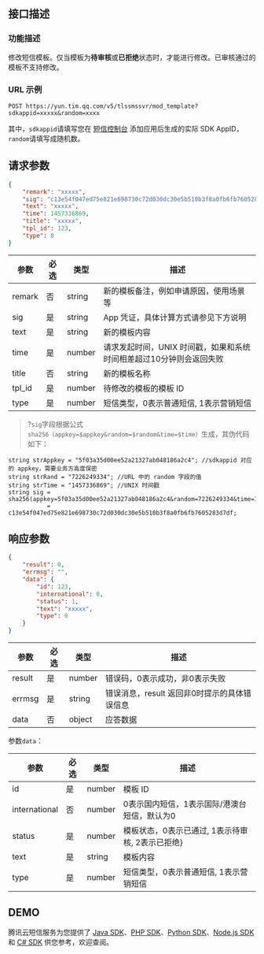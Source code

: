 ## 接口描述
### 功能描述
修改短信模板。仅当模板为**待审核**或**已拒绝**状态时，才能进行修改。已审核通过的模板不支持修改。

### URL 示例

```
POST https://yun.tim.qq.com/v5/tlssmssvr/mod_template?sdkappid=xxxxx&random=xxxx
```
其中，`sdkappid`请填写您在 [短信控制台](https://console.cloud.tencent.com/sms) 添加应用后生成的实际 SDK AppID，`random`请填写成随机数。

## 请求参数
```json
{
    "remark": "xxxxx",
    "sig": "c13e54f047ed75e821e698730c72d030dc30e5b510b3f8a0fb6fb7605283d7df",
    "text": "xxxxx",
    "time": 1457336869,
    "title": "xxxxx",
    "tpl_id": 123,
    "type": 0
}
```

| 参数   | 必选 | 类型   | 描述                                                               |
|--------|------|--------|--------------------------------------------------------------------|
| remark | 否   | string | 新的模板备注，例如申请原因，使用场景等                   |
| sig    | 是   | string | App 凭证，具体计算方式请参见下方说明                                       |
| text   | 是   | string | 新的模板内容                                                       |
| time   | 是   | number | 请求发起时间，UNIX 时间戳，如果和系统时间相差超过10分钟则会返回失败 |
| title  | 否   | string | 新的模板名称                                             |
| tpl_id | 是   | number | 待修改的模板的模板 ID                                               |
| type   | 是   | number | 短信类型，0表示普通短信, 1表示营销短信                           |

>?`sig`字段根据公式`sha256（appkey=$appkey&random=$random&time=$time）`生成，其伪代码如下：
```
string strAppkey = "5f03a35d00ee52a21327ab048186a2c4"; //sdkappid 对应的 appkey，需要业务方高度保密
string strRand = "7226249334"; //URL 中的 random 字段的值
string strTime = "1457336869"; //UNIX 时间戳
string sig = sha256(appkey=5f03a35d00ee52a21327ab048186a2c4&random=7226249334&time=1457336869)
           = c13e54f047ed75e821e698730c72d030dc30e5b510b3f8a0fb6fb7605283d7df;
```


## 响应参数
```json
{
    "result": 0, 
    "errmsg": "", 
    "data": {
        "id": 123, 
        "international": 0, 
        "status": 1, 
        "text": "xxxxx", 
        "type": 0
    }
}
```

| 参数   | 必选 | 类型   | 描述                                     |
|--------|------|--------|------------------------------------------|
| result | 是   | number | 错误码，0表示成功，非0表示失败 |
| errmsg    | 是   | string | 错误消息，result 返回非0时提示的具体错误信息      |
| data   | 否   | object | 应答数据                                 |


参数`data`：

| 参数   | 必选 | 类型   | 描述                                           |
|--------|------|--------|------------------------------------------------|
| id     | 是   | number | 模板 ID                                        |
| international  |  否 |  number |  0表示国内短信，1表示国际/港澳台短信，默认为0 |
| status | 是   | number | 模板状态，0表示已通过, 1表示待审核, 2表示已拒绝} |
| text   | 是   | string | 模板内容                                       |
| type   | 是   | number | 短信类型，0表示普通短信, 1表示营销短信       |


## DEMO
腾讯云短信服务为您提供了 [Java SDK](https://cloud.tencent.com/document/product/382/13613)、[PHP SDK](https://cloud.tencent.com/document/product/382/9557)、[Python SDK](https://cloud.tencent.com/document/product/382/11672)、[Node.js SDK](https://cloud.tencent.com/document/product/382/3772) 和 [C# SDK](https://cloud.tencent.com/document/product/382/3785) 供您参考，欢迎查阅。
